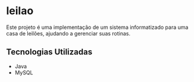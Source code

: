 # leilao

Este projeto é uma implementação de um sistema informatizado para uma casa de leilões, ajudando a gerenciar suas rotinas.

## Tecnologias Utilizadas

- Java
- MySQL
